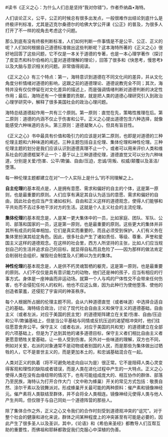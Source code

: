 \#读书《正义之心：为什么人们总是坚持“我对你错”》，作者乔纳森•海特。

人们谈论正义，公平，公正的时候总有很多出发点，一般很难作出结论到底什么是终极评判标准，尤其是迈克尔桑德尔的哈佛大学公开课《公正》的普及，为很多人打开了不一样的视角去考虑这个问题。

那么到底有没有终极判断标准，人们如何判断一件事情是不是公平、公正、正义的呢？人们如何根据自己道德标准做出这些判断呢？这本海特所著的《正义之心》很好地回答了这些问题，它不仅是一本关于道德的专著，也是一本心理学著作（探讨了皮亚杰和科尔伯格的儿童对道德理解的理论），回答了很多和《快思考，慢思考》以及大脑与意识相关的问题。非常值得阅读。

《正义之心》有三个特点：第一，海特意识到道德在不同文化间的差异，并从文化角度分析情绪对道德的影响，这跟之前的道德理论、道德说教完全不同；其次，海特并没有仅仅停留在对文化差异的描述上，而是强调情绪判断对道德判断的决定性作用；最后，海特还有一个很重要的贡献，就是把人类的道德心理研究引入到政治心理学研究中，解释了很多美国社会的政治心理问题。

海特总结道德起作用一共有三个原则。第一原则：直觉在先，策略性推理在后。第二原则：道德的内涵不仅止于伤害和公平。正义之心提出道德包含六种选择，就像能感受六种味道的舌头。第三原则：道德凝聚人心，但具有盲目性。

《正义之心》书中最具有价值和吸引力的应该是对第二原则，也即是对道德的三种伦理主题和六种味道的阐述。三种主题包括自主伦理、集体伦理和神性伦理。三种伦理主题的划分是我们应该认识到道德真理不止一个，或者可以用来评价人类和维系社会的道德框架不止一个；基于以上三种道德伦理，道德直觉又可以分为六种味道，分别是关爱/伤害、公平/欺骗、自由/压迫，忠诚/背叛、权威/颠覆以及圣洁/堕落。

每一种伦理主题都建立在对“一个人实际上是什么”的不同理解之上。

**自主伦理**的基本观点是，人是拥有意愿、需求和偏好的自主的个体，这是第一原则，也是最重要的原则。人们应享有满足其自认为适当的意愿、需求和偏好的自由，因此社会也应当产生诸如权利、自由和正义这样的道德观念，使得人们能够和平共处而不去过多地干涉对方的生活。这就是个人主义社会的主流伦理。

**集体伦理**的基本观念是，人是某一更大集体中的一员，比如家庭、团队、军队、公司、部落和国家的一员，这是第一原则，也是最重要的原则。这些更大的集体并非其所有成员的简单相加，它们是真实而重要的，而且必须受到保护。人们有义务在集体里扮演其给定角色。因此，很多社会产生了诸如责任、等级、尊重、声誉和爱国主义这样的道德观念。在这样的社会里，西方人所坚持的主张，比如人们应当规划自己的生活并追求自己的目标，就显得自私而且危险了——因为那样的做法肯定会削弱社会组织，摧毁社会制度及人们赖以为生的集体。

**神性伦理**的基本观念是，人是供不朽灵魂暂栖的躯壳，这是第一原则，也是最重要的原则。人们不仅仅是具有意识能力的动物，他们还是神的孩子，应当有相应的行事方式。身体是一座神庙而非运动场。就算一个人与鸡的尸体性交不会带来任何伤害，也不会侵犯任何人的权利，他也不应这么做，因为此种行为使他堕落、使他的创造者蒙羞，还侵犯了宇宙间的神圣秩序。

每个人根据所占据的伦理主题不同，会从六种道德直觉（或者味道）中选择合适自己的基础。海特结合政治，讨论了现代社会自由主义和保守主义的道德基础，自由主义（或者左派，对应于美国的民主党）的道德矩阵建立在关爱/伤害、自由/压迫和公平/欺骗基础上，但是当公平基础与同情或反抗压迫的渴望相冲突时，他们往往愿意舍弃公平。保守主义（或者右派，对应于美国的共和党）的道德建立在全部的六项基础上，但是为了达到其他的诸多道德目标，保守主义者们相比自由主义者更愿意牺牲关爱基础，让一些人受到伤害。另外对一些味道的理解，双方也不同，例如对关爱，右派的对象通常不是动物或者别国的人民，而是那些为集体做出过牺牲的人，它不是普世主义的，而是更加本土的，和忠诚基础混合在一起。

人类对正义的执着（将不可避免地走向自以为是）很正常。它不是阻碍人类心灵变得客观和理性的缺陷或者错误，而是人类在进化过程中产生的一大特点。正义之心使得人类在没有血缘纽带的情况下，也有可能组成庞大的、相互协作的群体、部落乃至民族，海特认为打开合作大门（文中称为蜂巢）开关的常见方式包括：敬畏自然、涂尔干素以及锐舞派对。形成蜂巢开关最可能的两种原料：催产素和镜像神经元。催产素将人类联结至群体，并不会将全人类相连。镜像神经元使得人类与他人产生共鸣，但仅限于与自己同处一个道德阵营的那些人。

除了集体合作之外，正义之心又令我们的合作时刻受到道德观冲突的“诅咒”。对于整个社会的健康和进化来说，群体之间某种程度上的冲突甚至有可能是必要的，因此产生了很多圣人以及圣训，其中，《论语》和《希伯来圣经》都教导人们互帮互助的重要性，而佛祖和耶稣都敦促我们克服心中深植的伪善。